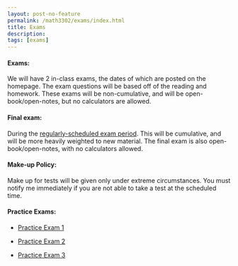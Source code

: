 ```yaml
---
layout: post-no-feature
permalink: /math3302/exams/index.html
title: Exams
description: 
tags: [exams]
---
```



#### Exams:
We will have 2 in-class exams, the dates of which are posted on the homepage. The exam questions will be based off of the reading and homework. These exams will be non-cumulative, and will be open-book/open-notes, but no calculators are allowed.

#### Final exam:
During the [regularly-scheduled exam period](https://www.smu.edu/EnrollmentServices/Registrar/Enrollment/FinalExamSchedule/Fall2018). This will be cumulative, and will be more heavily weighted to new material. The final exam is also open-book/open-notes, with no calculators allowed.

#### Make-up Policy:
Make up for tests will be given only under extreme circumstances. You must notify me immediately if you are not able to take a test at the scheduled time.

 
#### Practice Exams:

* <a href="/assets/practice_exam1.pdf">Practice Exam 1</a>

* <a href="/assets/practice_exam2.pdf">Practice Exam 2</a>

* <a href="/assets/practice_exam3.pdf">Practice Exam 3</a>






